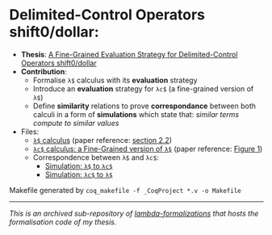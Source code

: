 # Delimited-Control Operators shift0/dollar:
- **Thesis**: [A Fine-Grained Evaluation Strategy for Delimited-Control Operators shift0/dollar](Thesis.pdf)
- **Contribution**:
  - Formalise `λ$` calculus with its **evaluation** strategy
  - Introduce an **evaluation** strategy for `λc$` (a fine-grained version of `λ$`)
  - Define **similarity** relations to prove **correspondance** between both calculi in a form of **simulations** which state that: *similar terms compute to similar values*
- Files:
  - [`λ$` calculus](LambdaDollar.v) (paper reference: [section 2.2](https://ii.uni.wroc.pl/~dabi/publications/APLAS12/materzok-biernacki-aplas12.pdf))
  - [`λc$` calculus: a Fine-Grained version of `λ$`](LambdaLetDollar.v) (paper reference: [Figure 1](https://dl.acm.org/doi/10.1145/3479394.3479399))
  - Correspondence between `λ$` and `λc$`:
    - [Simulation: `λ$` to `λc$`](LambdaDollarToLet.v)
    - [Simulation: `λc$` to `λ$`](LambdaLetToDollar.v)

Makefile generated by `coq_makefile -f _CoqProject *.v -o Makefile`

---

*This is an archived sub-repository of [lambda-formalizations](https://github.com/Kamirus/lambda-formalizations) that hosts the formalisation code of my thesis.*
